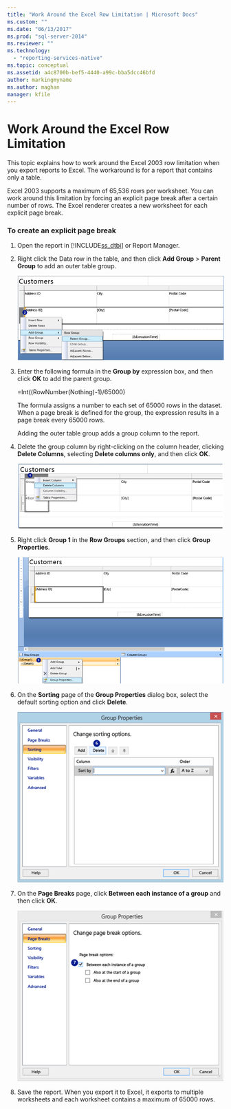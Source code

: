 ```yaml
---
title: "Work Around the Excel Row Limitation | Microsoft Docs"
ms.custom: ""
ms.date: "06/13/2017"
ms.prod: "sql-server-2014"
ms.reviewer: ""
ms.technology: 
  - "reporting-services-native"
ms.topic: conceptual
ms.assetid: a4c8700b-bef5-4440-a99c-bba5dcc46bfd
author: markingmyname
ms.author: maghan
manager: kfile
---
```

# Work Around the Excel Row Limitation
  This topic explains how to work around the Excel 2003 row limitation when you export reports to Excel. The workaround is for a report that contains only a table.  
  
 Excel 2003 supports a maximum of 65,536 rows per worksheet. You can work around this limitation by forcing an explicit page break after a certain number of rows. The Excel renderer creates a new worksheet for each explicit page break.  
  
### To create an explicit page break  
  
1.  Open the report in [!INCLUDE[ss_dtbi](../../includes/ss-dtbi-md.md)] or Report Manager.  
  
2.  Right click the Data row in the table, and then click **Add Group** > **Parent Group** to add an outer table group.  
  
     ![Select the Parent Group](../media/datarow-selectparentgroup.png "Select the Parent Group")  
  
3.  Enter the following formula in the **Group by** expression box, and then click **OK** to add the parent group.  
  
     =Int((RowNumber(Nothing)-1)/65000)  
  
     The formula assigns a number to each set of 65000 rows in the dataset. When a page break is defined for the group, the expression results in a page break every 65000 rows.  
  
     Adding the outer table group adds a group column to the report.  
  
4.  Delete the group column by right-clicking on the column header, clicking **Delete Columns**, selecting **Delete columns only**, and then click **OK**.  
  
     ![Delete a group column](../media/groupcolumn-delete-updated.png "Delete a group column")  
  
5.  Right click **Group 1** in the **Row Groups** section, and then click **Group Properties**.  
  
     ![View group properties](../media/groupproperties-updated.png "View group properties")  
  
6.  On the **Sorting** page of the **Group Properties** dialog box, select the default sorting option and click **Delete**.  
  
     ![Delete default sorting](../media/groupproperties-sorting-updated.png "Delete default sorting")  
  
7.  On the **Page Breaks** page, click **Between each instance of a group** and then click **OK**.  
  
     ![Set page breaks](../media/groupproperties-pagebreaks-updated.png "Set page breaks")  
  
8.  Save the report. When you export it to Excel, it exports to multiple worksheets and each worksheet contains a maximum of 65000 rows.  
  
  
